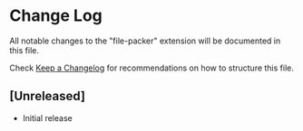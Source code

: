 # Change Log

All notable changes to the "file-packer" extension will be documented in this file.

Check [Keep a Changelog](http://keepachangelog.com/) for recommendations on how to structure this file.

## [Unreleased]

- Initial release
